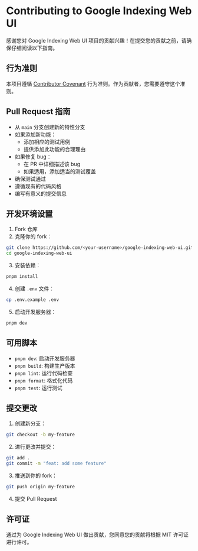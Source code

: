 # Contributing to Google Indexing Web UI

感谢您对 Google Indexing Web UI 项目的贡献兴趣！在提交您的贡献之前，请确保仔细阅读以下指南。

## 行为准则

本项目遵循 [Contributor Covenant](https://www.contributor-covenant.org/version/2/0/code_of_conduct/) 行为准则。作为贡献者，您需要遵守这个准则。

## Pull Request 指南

- 从 `main` 分支创建新的特性分支
- 如果添加新功能：
  - 添加相应的测试用例
  - 提供添加此功能的合理理由
- 如果修复 bug：
  - 在 PR 中详细描述该 bug
  - 如果适用，添加适当的测试覆盖
- 确保测试通过
- 遵循现有的代码风格
- 编写有意义的提交信息

## 开发环境设置

1. Fork 仓库
2. 克隆你的 fork：
```bash
git clone https://github.com/<your-username>/google-indexing-web-ui.git
cd google-indexing-web-ui
```

3. 安装依赖：
```bash
pnpm install
```

4. 创建 `.env` 文件：
```bash
cp .env.example .env
```

5. 启动开发服务器：
```bash
pnpm dev
```

## 可用脚本

- `pnpm dev`: 启动开发服务器
- `pnpm build`: 构建生产版本
- `pnpm lint`: 运行代码检查
- `pnpm format`: 格式化代码
- `pnpm test`: 运行测试

## 提交更改

1. 创建新分支：
```bash
git checkout -b my-feature
```

2. 进行更改并提交：
```bash
git add .
git commit -m "feat: add some feature"
```

3. 推送到你的 fork：
```bash
git push origin my-feature
```

4. 提交 Pull Request

## 许可证

通过为 Google Indexing Web UI 做出贡献，您同意您的贡献将根据 MIT 许可证进行许可。
